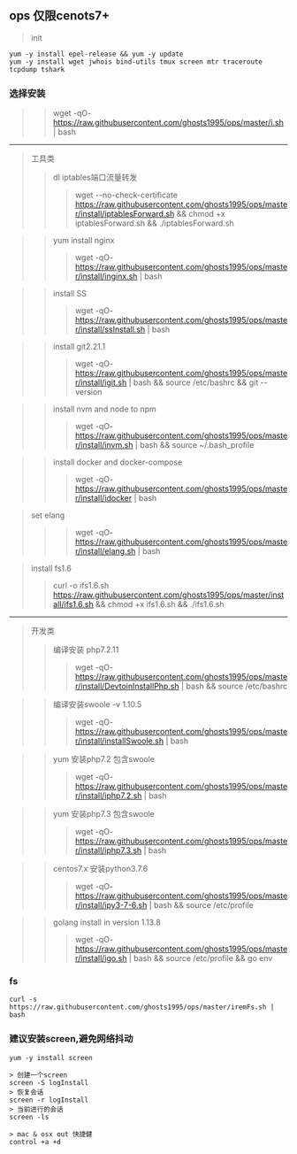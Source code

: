 ## ops 仅限cenots7+
> init
```text
yum -y install epel-release && yum -y update
yum -y install wget jwhois bind-utils tmux screen mtr traceroute tcpdump tshark
```

### 选择安装

>> wget -qO- https://raw.githubusercontent.com/ghosts1995/ops/master/i.sh | bash
***

> 工具类
>> dl iptables端口流量转发
>>> wget --no-check-certificate https://raw.githubusercontent.com/ghosts1995/ops/master/install/iptablesForward.sh && chmod +x iptablesForward.sh && ./iptablesForward.sh

>> yum install nginx
>>> wget -qO- https://raw.githubusercontent.com/ghosts1995/ops/master/install/inginx.sh | bash

>> install SS
>>> wget -qO- https://raw.githubusercontent.com/ghosts1995/ops/master/install/ssInstall.sh | bash

>> install git2.21.1
>>> wget -qO- https://raw.githubusercontent.com/ghosts1995/ops/master/install/igit.sh | bash && source /etc/bashrc && git --version

>> install nvm and node to npm
>>> wget -qO- https://raw.githubusercontent.com/ghosts1995/ops/master/install/invm.sh | bash && source ~/.bash_profile


>> install docker and docker-compose
>>> wget -qO- https://raw.githubusercontent.com/ghosts1995/ops/master/install/idocker | bash

> set elang
>>> wget -qO- https://raw.githubusercontent.com/ghosts1995/ops/master/install/elang.sh | bash


> install fs1.6
>> curl -o ifs1.6.sh https://raw.githubusercontent.com/ghosts1995/ops/master/install/ifs1.6.sh && chmod +x ifs1.6.sh && ./ifs1.6.sh

<!-- >>> wget -qO- https://raw.githubusercontent.com/ghosts1995/ops/master/install/ifs1.6.sh | bash -->

***

> 开发类
>> 编译安装 php7.2.11
>>> wget -qO- https://raw.githubusercontent.com/ghosts1995/ops/master/install/DevtoinInstallPhp.sh | bash && source /etc/bashrc

>> 编译安装swoole -v 1.10.5
>>> wget -qO- https://raw.githubusercontent.com/ghosts1995/ops/master/install/installSwoole.sh | bash

>> yum 安装php7.2 包含swoole
>>> wget -qO- https://raw.githubusercontent.com/ghosts1995/ops/master/install/iphp7.2.sh | bash

>> yum 安装php7.3 包含swoole
>>> wget -qO- https://raw.githubusercontent.com/ghosts1995/ops/master/install/iphp7.3.sh | bash

>> centos7.x 安装python3.7.6
>>> wget -qO- https://raw.githubusercontent.com/ghosts1995/ops/master/install/ipy3-7-6.sh | bash && source /etc/profile

>> golang install in version 1.13.8
>>> wget -qO- https://raw.githubusercontent.com/ghosts1995/ops/master/install/igo.sh | bash && source /etc/profile && go env


### fs 

```text
curl -s https://raw.githubusercontent.com/ghosts1995/ops/master/iremFs.sh | bash
```


### 建议安装screen,避免网络抖动

````text
yum -y install screen

> 创建一个screen
screen -S logInstall
> 恢复会话
screen -r logInstall
> 当前进行的会话
screen -ls

> mac & osx out 快捷健
control +a +d
```` 


